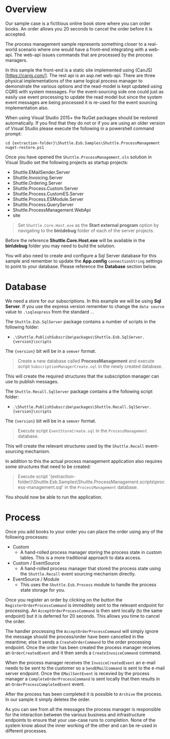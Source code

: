 # Overview

Our sample case is a fictitious online book store where you can order books.  An order allows you 20 seconds to cancel the order before it is accepted.

The process management sample represents something closer to a real-world scenario where one would have a front-end integrating with a web-api.  The web-api issues commands that are processed by the process managers.

In this sample the front-end is a static site implemented using (CanJS)[https://canjs.com/].  The rest api is an asp.net web-api.  There are three physical implementations of the same logical process manager to demonstrate the various options and the read-model is kept updated using CQRS with system messages.  For the event-sourcing side one could just as easily use event processing to update the read model but since the system event messages are being processed it is re-used for the event sourcing implementation also.

When using Visual Studio 2015+ the NuGet packages should be restored automatically.  If you find that they do not or if you are using an older version of Visual Studio please execute the following in a powershell command prompt:

```
cd {extraction-folder}\Shuttle.Esb.Samples\Shuttle.ProcessManagement
nuget-restore.ps1
```

Once you have opened the `Shuttle.ProcessManagement.sln` solution in Visual Studio set the following projects as startup projects:

- Shuttle.EMailSender.Server
- Shuttle.Invoicing.Server
- Shuttle.Ordering.Server
- Shuttle.Process.Custom.Server
- Shuttle.Process.CustomES.Server
- Shuttle.Process.ESModule.Server
- Shuttle.Process.QueryServer
- Shuttle.ProcessManagement.WebApi
- site

> Set `Shuttle.Core.Host.exe` as the **Start external program** option by navigating to the **bin\debug** folder of each of the server projects.

<div class='alert alert-info'>Before the reference <strong>Shuttle.Core.Host.exe</strong> will be available in the <strong>bin\debug</strong> folder you may need to build the solution.</div>

You will also need to create and configure a Sql Server database for this sample and remember to update the **App.config** `connectionString` settings to point to your database.  Please reference the **Database** section below.

# Database

We need a store for our subscriptions.  In this example we will be using **Sql Server**.  If you use the express version remember to change the `data source` value to `.\sqlexpress` from the standard `.`.

The `Shuttle.Esb.SqlServer` package contains a number of scripts in the following folder:

- `.\Shuttle.PublishSubscribe\packages\Shuttle.Esb.SqlServer.{version}\scripts`

The `{version}` bit will be in a `semver` format.

> Create a new database called **ProcessManagement** and execute script `SubscriptionManagerCreate.sql` in the newly created database.

This will create the required structures that the subscription manager can use to publish messages.

The `Shuttle.Recall.SqlServer` package contains a the following script folder:

- `.\Shuttle.PublishSubscribe\packages\Shuttle.Recall.SqlServer.{version}\scripts`

The `{version}` bit will be in a `semver` format.

> Execute script `EventStoreCreate.sql` in the `ProcessManagement` database.

This will create the relevant structures used by the `Shuttle.Recall` event-sourcing mechanism.

In addition to this the actual process management application also requires some structures that need to be created:

> Execute script '{extraction-folder}\Shuttle.Esb.Samples\Shuttle.ProcessManagement\.scripts\process-management.sql' in the `ProcessManagement` database.

You should now be able to run the application.

# Process

Once you add books to your order you can place the order using any of the following processes:

- Custom
	* A hand-rolled process manager storing the process state in custom tables.  This is a more traditional approach to data access.
- Custom / EventSource
	* A hand-rolled process manager that stored the process state using the `Shuttle.Recall` event sourcing mechanism directly.
- EventSource / Module
	* This uses the `Shuttle.Esb.Process` module to handle the process state storage for you.
	
Once you register an order by clicking on the button the `RegisterOrderProcessCommand` is immeditely sent to the relevant endpoint for processing.  An `AcceptOrderProcessCommand` is then sent locally (to the same endpoint) but it is deferred for 20 seconds.  This allows you time to cancel the order.

The handler processing the `AcceptOrderProcessCommand` will simply ignore the message should the process/order have been cancelled in the meantime; else it sends a `CreateOrderCommand` to the order processing endpoint.  Once the order has been created the process manager receives an `OrderCreatedEvent` and it then sends a `CreateInvoiceCommand` command.

When the process manager receives the `InvoiceCreatedEvent` an e-mail needs to be sent to the customer so a `SendEMailCommand` is sent to the e-mail server endpoint.  Once the `EMailSentEvent` is recevied by the process manager a `CompleteOrderProcessCommand` is sent locally that then results in an `OrderProcessCompletedEvent` event.

After the process has been completed it is possible to `Archive` the process.  In our sample it simply deletes the order.

As you can see from all the messages the process manager is responsible for the interaction between the various business and infrastructure endpoints to ensure that your use-case runs to completion.  None of the system know about the inner working of the other and can be re-used in different processes.


